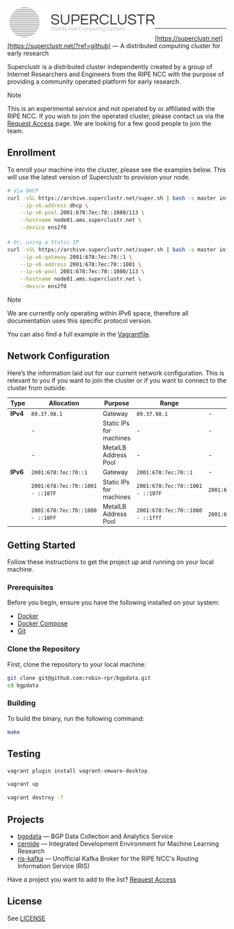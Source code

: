 <img title="SUPERCLUSTR" src="logo.svg" height="70" align="left" />

<br />
<br />

---

[https://superclustr.net](https://superclustr.net/?ref=github) — A distributed computing cluster for early research

Superclustr is a distributed cluster independently created by a group of Internet Researchers and Engineers
from the RIPE NCC with the purpose of providing a community operated platform for early research.

> [!NOTE]
> This is an experimental service and not operated by or affiliated with the RIPE NCC. If you wish to join the operated cluster, please contact us via the [Request Access](https://www.superclustr.net/request-access) page. We are looking for a few good people to join the team.


## Enrollment

To enroll your machine into the cluster, please see the examples below.
This will use the latest version of Superclustr to provision your node.

```bash
# Via DHCP
curl -sSL https://archive.superclustr.net/super.sh | bash -s master init \
    --ip-v6-address dhcp \
    --ip-v6-pool 2001:678:7ec:70::1080/113 \
    --hostname node01.ams.superclustr.net \
    --device ens2f0

# Or, using a Static IP
curl -sSL https://archive.superclustr.net/super.sh | bash -s master init \
    --ip-v6-gateway 2001:678:7ec:70::1 \
    --ip-v6-address 2001:678:7ec:70::1001 \
    --ip-v6-pool 2001:678:7ec:70::1080/113 \
    --hostname node01.ams.superclustr.net \
    --device ens2f0
```

> [!NOTE]  
> We are currently only operating within IPv6 space, therefore all documentation uses this specific protocol version.

You can also find a full example in the [Vagrantfile](Vagrantfile).

## Network Configuration

Here’s the information laid out for our current network configuration.
This is relevant to you if you want to join the cluster or if you want to connect to the cluster from outside.

| **Type**       | **Allocation**                   | **Purpose**               | **Range**                         | **CIDR**                    |
|----------------|----------------------------------|---------------------------|-----------------------------------|-----------------------------|
| **IPv4**       | `89.37.98.1`                     | Gateway                   | `89.37.98.1`                      | -                           |
|                | -                                | Static IPs for machines   | -                                 | -                           |
|                | -                                | MetalLB Address Pool      | -                                 | -                           |
| **IPv6**       | `2001:678:7ec:70::1`             | Gateway                   | `2001:678:7ec:70::1`              | -                           |
|                | `2001:678:7ec:70::1001 - ::107F` | Static IPs for machines   | `2001:678:7ec:70::1001 - ::107F`  | `2001:678:7ec:70::1001/113` |
|                | `2001:678:7ec:70::1080 - ::10FF` | MetalLB Address Pool      | `2001:678:7ec:70::1080 - ::1fff`  | `2001:678:7ec:70::1080/113` |

## Getting Started

Follow these instructions to get the project up and running on your local machine.

### Prerequisites

Before you begin, ensure you have the following installed on your system:

-   [Docker](https://docs.docker.com/get-docker/)
-   [Docker Compose](https://docs.docker.com/compose/install/)
-   [Git](https://git-scm.com/book/en/v2/Getting-Started-Installing-Git)

### Clone the Repository

First, clone the repository to your local machine:

```sh
git clone git@github.com:robin-rpr/bgpdata.git
cd bgpdata
```

### Building

To build the binary, run the following command:

```sh
make
```

## Testing

```bash
vagrant plugin install vagrant-vmware-desktop
```

```bash
vagrant up
```

```bash
vagrant destroy -f
```

## Projects

-   [bgpdata](https://github.com/robin-rpr/bgpdata) — BGP Data Collection and Analytics Service
-   [cernide](https://github.com/robin-rpr/cernide) — Integrated Development Environment for Machine Learning Research
-   [ris-kafka](https://github.com/robin-rpr/ris-kafka) — Unofficial Kafka Broker for the RIPE NCC's Routing Information Service (RIS)

Have a project you want to add to the list? [Request Access](https://www.superclustr.net/request-access)

## License

See [LICENSE](LICENSE)
